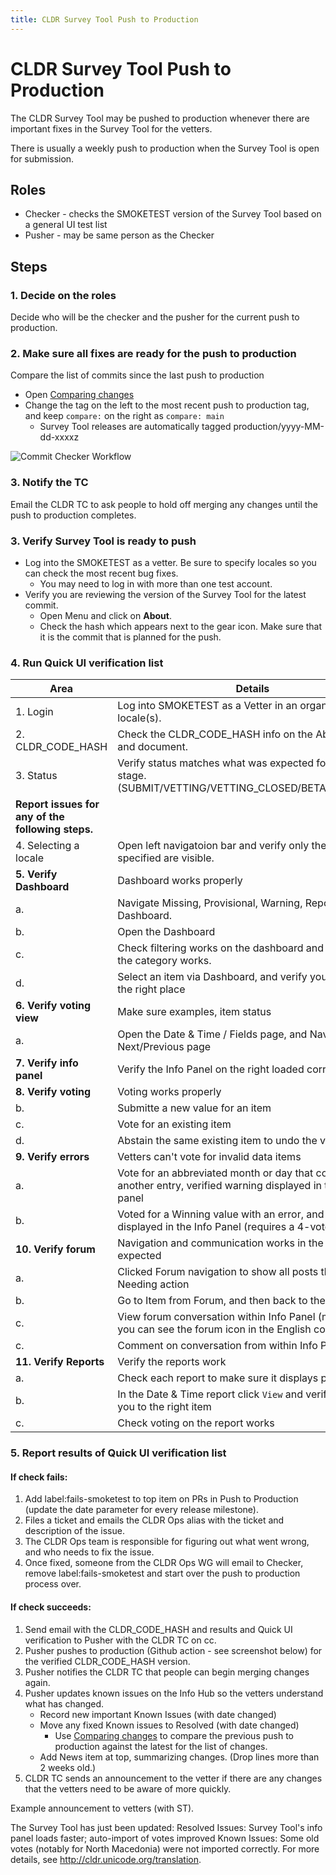 ```yaml
---
title: CLDR Survey Tool Push to Production
---
```


# CLDR Survey Tool Push to Production

The CLDR Survey Tool may be pushed to production whenever there are important fixes in the Survey Tool for the vetters.

There is usually a weekly push to production when the Survey Tool is open for submission.

## Roles
   - Checker - checks the SMOKETEST version of the Survey Tool based on a general UI test list
   - Pusher - may be same person as the Checker

## Steps

### 1. Decide on the roles

Decide who will be the checker and the pusher for the current push to production.

### 2. Make sure all fixes are ready for the push to production

Compare the list of commits since the last push to production

- Open [Comparing changes][]
- Change the tag on the left to the most recent push to production tag, and keep `compare:` on the right as `compare: main`
   - Survey Tool releases are automatically tagged production/yyyy-MM-dd-xxxxz

![Commit Checker Workflow](/images/development/comparing-changes-for-push-to-production.png)

### 3. Notify the TC

Email the CLDR TC to ask people to hold off merging any changes until the push to production completes.

### 3. Verify Survey Tool is ready to push

   - Log into the SMOKETEST as a vetter. Be sure to specify locales so you can check the most recent bug fixes.
     - You may need to log in with more than one test account.
   - Verify you are reviewing the version of the Survey Tool for the latest commit.
     - Open Menu and click on **About**.
     - Check the hash which appears next to the gear icon. Make sure that it is the commit that is planned for the push.

### 4. Run Quick UI verification list

| Area                          | Details                                                                          |
| ----------------------------- |--------------------------------------------------------------------------------- |
| 1. Login                      |Log into SMOKETEST as a Vetter in an organization and locale(s).                  |
| 2. CLDR_CODE_HASH             |Check the CLDR_CODE_HASH info on the About page and document.                     |
| 3. Status                     |Verify status matches what was expected for the current stage. (SUBMIT/VETTING/VETTING_CLOSED/BETA/READONLY) |
| **Report issues for any of the following steps.** |                                                              |
| 4. Selecting a locale         |Open left navigatoion bar and verify only the locales you specified are visible.  |
| **5. Verify Dashboard**       |Dashboard works properly                                                          |
|    a.                         |Navigate Missing, Provisional, Warning, Reports via Dashboard.                    |  
|    b.                         |Open the Dashboard                                                                | 
|    c.                         |Check filtering works on the dashboard and clicking on the category works.        |
|    d.                         |Select an item via Dashboard, and verify you are taken to the right place         |
| **6. Verify voting view**     |Make sure examples, item status                                                   |
|    a.                         |Open the Date & Time / Fields page, and Navigate to Next/Previous page            |
| **7. Verify info panel**      |Verify the Info Panel on the right loaded correctly                               |
| **8. Verify voting**          |Voting works properly                                                             |
|    b.                         |Submitte a new value for an item                                                  |
|    c.                         |Vote for an existing item                                                         |
|    d.                         |Abstain the same existing item to undo the vote                                   | 
| **9. Verify errors**          |Vetters can't vote for invalid data items                                         |
|    a.                         |Vote for an abbreviated month or day that conflicts with another entry, verified warning displayed in the info panel |
|    b.                         |Voted for a Winning value with an error, and see error displayed in the Info Panel (requires a 4-vote locale) |
| **10. Verify forum**          |Navigation and communication works in the forum as expected                       |
|    a.                         |Clicked Forum navigation to show all posts that are Needing action                |
|    b.                         |Go to Item from Forum, and then back to the forum                                 |
|    c.                         |View forum conversation within Info Panel (make sure you can see the forum icon in the English column |
|    c.                         |Comment on conversation from within Info Panel                                    |
| **11. Verify Reports**        |Verify the reports work                                                           |         
|    a.                         |Check each report to make sure it displays properly                               |
|    b.                         |In the Date & Time report click `View` and verify it takes you to the right item  |
|    c.                         |Check voting on the report works                                                  |

### 5. Report results of Quick UI verification list

#### If check fails:

1. Add label:fails-smoketest to top item on PRs in Push to Production (update the date parameter for every release milestone).
2. Files a ticket and emails the CLDR Ops alias with the ticket and description of the issue.
3. The CLDR Ops team is responsible for figuring out what went wrong, and who needs to fix the issue.
4. Once fixed, someone from the CLDR Ops WG will email to Checker, remove label:fails-smoketest and start over the push to production process over.

#### If check succeeds:

1. Send email with the CLDR_CODE_HASH and results and Quick UI verification to Pusher with the CLDR TC on cc.
2. Pusher pushes to production (Github action - see screenshot below) for the verified CLDR_CODE_HASH version.
4. Pusher notifies the CLDR TC that people can begin merging changes again.
5. Pusher updates known issues on the Info Hub so the vetters understand what has changed.
   - Record new important Known Issues (with date changed)
   - Move any fixed Known issues to Resolved (with date changed)
      - Use [Comparing changes][] to compare the previous push to production against the latest for the list of changes.
   - Add News item at top, summarizing changes. (Drop lines more than 2 weeks old.)
6. CLDR TC sends an announcement to the vetter if there are any changes that the vetters need to be aware of more quickly.

Example announcement to vetters (with ST).

The Survey Tool has just been updated:
Resolved Issues: Survey Tool's info panel loads faster; auto-import of votes improved
Known Issues: Some old votes (notably for North Macedonia) were not imported correctly.
For more details, see http://cldr.unicode.org/translation.

[Comparing changes]: https://github.com/unicode-org/cldr/compare/
